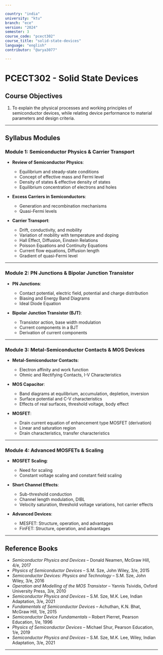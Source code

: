 ```yaml
---

country: "india"
university: "ktu"
branch: "ece"
version: "2024"
semester: 3
course_code: "pcect302"
course_title: "solid-state-devices"
language: "english"
contributor: "@arya3077"

---
```


# PCECT302 - Solid State Devices

## Course Objectives

1. To explain the physical processes and working principles of semiconductor devices, while relating device performance to material parameters and design criteria.  

---

## Syllabus Modules

### Module 1: Semiconductor Physics & Carrier Transport 

- **Review of Semiconductor Physics**:  
  - Equilibrium and steady-state conditions  
  - Concept of effective mass and Fermi level  
  - Density of states & effective density of states  
  - Equilibrium concentration of electrons and holes  

- **Excess Carriers in Semiconductors**:  
  - Generation and recombination mechanisms  
  - Quasi-Fermi levels  

- **Carrier Transport**:  
  - Drift, conductivity, and mobility  
  - Variation of mobility with temperature and doping  
  - Hall Effect, Diffusion, Einstein Relations  
  - Poisson Equations and Continuity Equations  
  - Current flow equations, Diffusion length  
  - Gradient of quasi-Fermi level  

---

### Module 2: PN Junctions & Bipolar Junction Transistor 

- **PN Junctions**:  
  - Contact potential, electric field, potential and charge distribution  
  - Biasing and Energy Band Diagrams  
  - Ideal Diode Equation  

- **Bipolar Junction Transistor (BJT)**:  
  - Transistor action, base width modulation  
  - Current components in a BJT  
  - Derivation of current components  

---

### Module 3: Metal-Semiconductor Contacts & MOS Devices 
- **Metal-Semiconductor Contacts**:  
  - Electron affinity and work function  
  - Ohmic and Rectifying Contacts, I-V Characteristics  

- **MOS Capacitor**:  
  - Band diagrams at equilibrium, accumulation, depletion, inversion  
  - Surface potential and C-V characteristics  
  - Effects of real surfaces, threshold voltage, body effect  

- **MOSFET**:  
  - Drain current equation of enhancement type MOSFET (derivation)  
  - Linear and saturation region  
  - Drain characteristics, transfer characteristics  

---

### Module 4: Advanced MOSFETs & Scaling

- **MOSFET Scaling**:  
  - Need for scaling  
  - Constant voltage scaling and constant field scaling  

- **Short Channel Effects**:  
  - Sub-threshold conduction  
  - Channel length modulation, DIBL  
  - Velocity saturation, threshold voltage variations, hot carrier effects  

- **Advanced Devices**:  
  - MESFET: Structure, operation, and advantages  
  - FinFET: Structure, operation, and advantages  

---

## Reference Books

- *Semiconductor Physics and Devices* – Donald Neamen, McGraw Hill, 4/e, 2017  
- *Physics of Semiconductor Devices* – S.M. Sze, John Wiley, 3/e, 2015  
- *Semiconductor Devices: Physics and Technology* – S.M. Sze, John Wiley, 3/e, 2016  
- *Operation and Modelling of the MOS Transistor* – Yannis Tsividis, Oxford University Press, 3/e, 2010  
- *Semiconductor Physics and Devices* – S.M. Sze, M.K. Lee, Indian Adaptation, 3/e, 2021  
- *Fundamentals of Semiconductor Devices* – Achuthan, K.N. Bhat, McGraw Hill, 1/e, 2015  
- *Semiconductor Device Fundamentals* – Robert Pierret, Pearson Education, 1/e, 1996  
- *Physics of Semiconductor Devices* – Michael Shur, Pearson Education, 1/e, 2019  
- *Semiconductor Physics and Devices* – S.M. Sze, M.K. Lee, Wiley, Indian Adaptation, 3/e, 2021  

---
